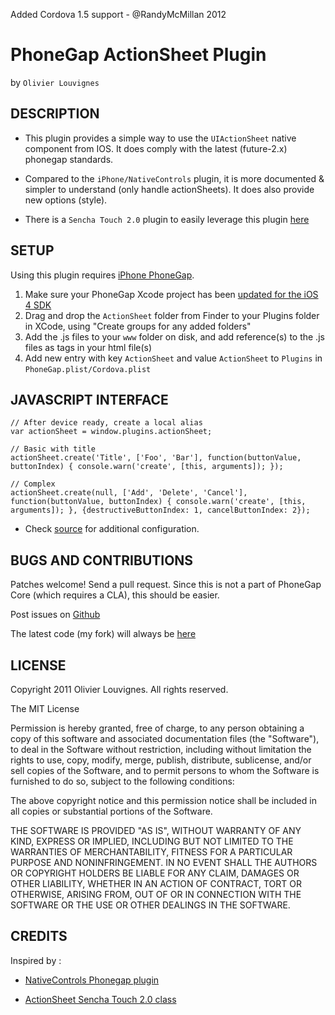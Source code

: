 Added Cordova 1.5 support - @RandyMcMillan 2012

# PhoneGap ActionSheet Plugin #
by `Olivier Louvignes`

## DESCRIPTION ##

* This plugin provides a simple way to use the `UIActionSheet` native component from IOS. It does comply with the latest (future-2.x) phonegap standards.

* Compared to the `iPhone/NativeControls` plugin, it is more documented & simpler to understand (only handle actionSheets). It does also provide new options (style).

* There is a `Sencha Touch 2.0` plugin to easily leverage this plugin [here](https://github.com/mgcrea/sencha-touch-plugins/blob/master/PhonegapActionSheet.js)

## SETUP ##

Using this plugin requires [iPhone PhoneGap](http://github.com/phonegap/phonegap-iphone).

1. Make sure your PhoneGap Xcode project has been [updated for the iOS 4 SDK](http://wiki.phonegap.com/Upgrade-your-PhoneGap-Xcode-Template-for-iOS-4)
2. Drag and drop the `ActionSheet` folder from Finder to your Plugins folder in XCode, using "Create groups for any added folders"
3. Add the .js files to your `www` folder on disk, and add reference(s) to the .js files as <link> tags in your html file(s)
4. Add new entry with key `ActionSheet` and value `ActionSheet` to `Plugins` in `PhoneGap.plist/Cordova.plist`

## JAVASCRIPT INTERFACE ##

    // After device ready, create a local alias
    var actionSheet = window.plugins.actionSheet;

    // Basic with title
    actionSheet.create('Title', ['Foo', 'Bar'], function(buttonValue, buttonIndex) { console.warn('create', [this, arguments]); });

    // Complex
    actionSheet.create(null, ['Add', 'Delete', 'Cancel'], function(buttonValue, buttonIndex) { console.warn('create', [this, arguments]); }, {destructiveButtonIndex: 1, cancelButtonIndex: 2});

* Check [source](http://github.com/mgcrea/phonegap-plugins/tree/master/iPhone/ActionSheet/ActionSheet.js) for additional configuration.

## BUGS AND CONTRIBUTIONS ##

Patches welcome! Send a pull request. Since this is not a part of PhoneGap Core (which requires a CLA), this should be easier.

Post issues on [Github](http://github.com/phonegap/phonegap-plugins/issues)

The latest code (my fork) will always be [here](http://github.com/mgcrea/phonegap-plugins/tree/master/iPhone/ActionSheet/)

## LICENSE ##

Copyright 2011 Olivier Louvignes. All rights reserved.

The MIT License

Permission is hereby granted, free of charge, to any person obtaining a copy of this software and associated documentation files (the "Software"), to deal in the Software without restriction, including without limitation the rights to use, copy, modify, merge, publish, distribute, sublicense, and/or sell copies of the Software, and to permit persons to whom the Software is furnished to do so, subject to the following conditions:

The above copyright notice and this permission notice shall be included in all copies or substantial portions of the Software.

THE SOFTWARE IS PROVIDED "AS IS", WITHOUT WARRANTY OF ANY KIND, EXPRESS OR IMPLIED, INCLUDING BUT NOT LIMITED TO THE WARRANTIES OF MERCHANTABILITY, FITNESS FOR A PARTICULAR PURPOSE AND NONINFRINGEMENT. IN NO EVENT SHALL THE AUTHORS OR COPYRIGHT HOLDERS BE LIABLE FOR ANY CLAIM, DAMAGES OR OTHER LIABILITY, WHETHER IN AN ACTION OF CONTRACT, TORT OR OTHERWISE, ARISING FROM, OUT OF OR IN CONNECTION WITH THE SOFTWARE OR THE USE OR OTHER DEALINGS IN THE SOFTWARE.

## CREDITS ##

Inspired by :

* [NativeControls Phonegap plugin](https://github.com/phonegap/phonegap-plugins/tree/master/iPhone/NativeControls)

* [ActionSheet Sencha Touch 2.0 class](http://docs.sencha.com/touch/2-0/#!/api/Ext.ActionSheet)
